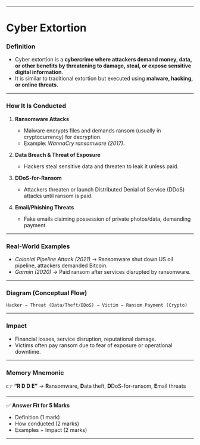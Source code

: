 

---

# **Cyber Extortion**

### **Definition**

* Cyber extortion is a **cybercrime where attackers demand money, data, or other benefits by threatening to damage, steal, or expose sensitive digital information**.
* It is similar to traditional extortion but executed using **malware, hacking, or online threats**.

---

### **How It Is Conducted**

1. **Ransomware Attacks**

   * Malware encrypts files and demands ransom (usually in cryptocurrency) for decryption.
   * Example: *WannaCry ransomware (2017)*.

2. **Data Breach & Threat of Exposure**

   * Hackers steal sensitive data and threaten to leak it unless paid.

3. **DDoS-for-Ransom**

   * Attackers threaten or launch Distributed Denial of Service (DDoS) attacks until ransom is paid.

4. **Email/Phishing Threats**

   * Fake emails claiming possession of private photos/data, demanding payment.

---

### **Real-World Examples**

* *Colonial Pipeline Attack (2021)* → Ransomware shut down US oil pipeline, attackers demanded Bitcoin.
* *Garmin (2020)* → Paid ransom after services disrupted by ransomware.

---

### **Diagram (Conceptual Flow)**

```
Hacker → Threat (Data/Theft/DDoS) → Victim → Ransom Payment (Crypto)
```

---

### **Impact**

* Financial losses, service disruption, reputational damage.
* Victims often pay ransom due to fear of exposure or operational downtime.

---

### **Memory Mnemonic**

👉 **“R D D E”** → **R**ansomware, **D**ata theft, **D**DoS-for-ransom, **E**mail threats

---

✅ **Answer Fit for 5 Marks**

* Definition (1 mark)
* How conducted (2 marks)
* Examples + Impact (2 marks)

---
